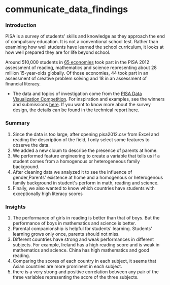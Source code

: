 # communicate_data_findings

### Introduction
PISA is a survey of students' skills and knowledge as they approach the end of compulsory education. It is not a conventional school test. Rather than examining how well students have learned the school curriculum, it looks at how well prepared they are for life beyond school.

Around 510,000 students in [65 economies](https://www.google.com/url?q=http://www.oecd.org/pisa/aboutpisa/pisa-2012-participants.htm&sa=D&ust=1560360684115000) took part in the PISA 2012 assessment of reading, mathematics and science representing about 28 million 15-year-olds globally. Of those economies, 44 took part in an assessment of creative problem solving and 18 in an assessment of financial literacy.

- The data and topics of investigation come from the [PISA Data Visualization Competition](https://www.google.com/url?q=http://www.oecd.org/pisa/pisaproducts/datavisualizationcontest.htm&sa=D&ust=1560360684116000). For inspiration and examples, see the winners and submissions [here](https://www.google.com/url?q=http://mi2.mini.pw.edu.pl:8080/SmarterPoland/PISAcontest/&sa=D&ust=1560360684116000). If you want to know more about the survey design, the details can be found in the technical report [here](https://www.google.com/url?q=http://www.oecd.org/pisa/data/pisa2012technicalreport.htm&sa=D&ust=1560360684116000).

### Summary

1. Since the data is too large, after opening pisa2012.csv from Excel and reading the description of the field, I only select some features to observe the data.
2. We added a new cloum to describe the presence of parents at home.
3. We performed feature engineering to create a variable that tells us if a student comes from a homogenous or heterogeneous family background.
4. After cleaning data we analyzed it to see  the influence of gender,Parents' existence at home and a homogenous or heterogenous family background in student's perform in math, reading and science.
5. Finally, we also wanted to know which countries have students with exceptionally high literacy scores


### Insights

1. The performance of girls in reading is better than that of boys. But the performance of boys in mathematics and science is better.
2. Parental companionship is helpful for students' learning. Students' learning grows only once, parents should not miss.
3. Different countries have strong and weak performances in different subjects. For example, Ireland has a high reading score and is weak in mathematics and science. China has high mathematics and good reading.
4. Comparing the scores of each country in each subject, it seems that Asian countries are more prominent in each subject.
5. there is a very strong and positive correlation between any pair of the three variables representing the score of the three subjects.
